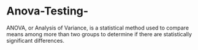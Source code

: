 # Anova-Testing-
ANOVA, or Analysis of Variance, is a statistical method used to compare means among more than two groups to determine if there are statistically significant differences.
